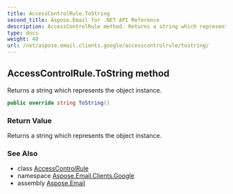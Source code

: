 ```yaml
---
title: AccessControlRule.ToString
second_title: Aspose.Email for .NET API Reference
description: AccessControlRule method. Returns a string which represents the object instance
type: docs
weight: 40
url: /net/aspose.email.clients.google/accesscontrolrule/tostring/
---
```

## AccessControlRule.ToString method

Returns a string which represents the object instance.

```csharp
public override string ToString()
```

### Return Value

Returns a string which represents the object instance.

### See Also

* class [AccessControlRule](../)
* namespace [Aspose.Email.Clients.Google](../../accesscontrolrule/)
* assembly [Aspose.Email](../../../)


